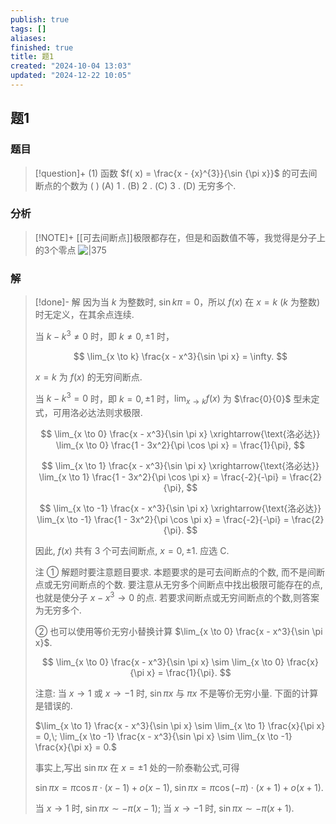```yaml
---
publish: true
tags: []
aliases: 
finished: true
title: 题1
created: "2024-10-04 13:03"
updated: "2024-12-22 10:05"
---
```

## 题1
### 题目
> [!question]+
> (1) 函数 $f( x)  = \frac{x - {x}^{3}}{\sin {\pi x}}$ 的可去间断点的个数为 ( )
> (A) 1 . 
> (B) 2 .
> (C) 3 . 
> (D) 无穷多个.
### 分析
> [!NOTE]+
> [[可去间断点]]极限都存在，但是和函数值不等，我觉得是分子上的3个零点
> ![|375](https://img.hwenyi.live/202410281717904.webp)
### 解
> [!done]-
> 解 因为当 $k$ 为整数时, $\sin k\pi = 0$，所以 $f(x)$ 在 $x = k$ ($k$ 为整数)时无定义，在其余点连续.
> 
> 当 $k - k^3 \neq 0$ 时，即 $k \neq 0, \pm 1$ 时，
> 
> $$
> \lim_{x \to k} \frac{x - x^3}{\sin \pi x} = \infty.
> $$
> 
> $x = k$ 为 $f(x)$ 的无穷间断点.
> 
> 当 $k - k^3 = 0$ 时，即 $k = 0, \pm 1$ 时，$\lim_{x \to k} f(x)$ 为 $\frac{0}{0}$ 型未定式，可用洛必达法则求极限.
> 
> $$
> \lim_{x \to 0} \frac{x - x^3}{\sin \pi x} \xrightarrow{\text{洛必达}} \lim_{x \to 0} \frac{1 - 3x^2}{\pi \cos \pi x} = \frac{1}{\pi},
> $$
> 
> $$
> \lim_{x \to 1} \frac{x - x^3}{\sin \pi x} \xrightarrow{\text{洛必达}} \lim_{x \to 1} \frac{1 - 3x^2}{\pi \cos \pi x} = \frac{-2}{-\pi} = \frac{2}{\pi},
> $$
> 
> $$
> \lim_{x \to -1} \frac{x - x^3}{\sin \pi x} \xrightarrow{\text{洛必达}} \lim_{x \to -1} \frac{1 - 3x^2}{\pi \cos \pi x} = \frac{-2}{-\pi} = \frac{2}{\pi}.
> $$
> 
> 因此, $f(x)$ 共有 3 个可去间断点, $x = 0, \pm 1$. 应选 C.
> 
> 注 ① 解题时要注意题目要求. 本题要求的是可去间断点的个数, 而不是间断点或无穷间断点的个数. 要注意从无穷多个间断点中找出极限可能存在的点,也就是使分子 $x - x^3 \to 0$ 的点. 若要求间断点或无穷间断点的个数,则答案为无穷多个.
> 
> ② 也可以使用等价无穷小替换计算 $\lim_{x \to 0} \frac{x - x^3}{\sin \pi x}$.
> 
> $$
> \lim_{x \to 0} \frac{x - x^3}{\sin \pi x} \sim \lim_{x \to 0} \frac{x}{\pi x} = \frac{1}{\pi}.
> $$
> 
> 注意: 当 $x \to 1$ 或 $x \to -1$ 时, $\sin \pi x$ 与 $\pi x$ 不是等价无穷小量. 下面的计算是错误的.
> 
> $\lim_{x \to 1} \frac{x - x^3}{\sin \pi x} \sim \lim_{x \to 1} \frac{x}{\pi x} = 0,\; \lim_{x \to -1} \frac{x - x^3}{\sin \pi x} \sim \lim_{x \to -1} \frac{x}{\pi x} = 0.$
> 
> 事实上,写出 $\sin \pi x$ 在 $x = \pm 1$ 处的一阶泰勒公式,可得
> 
> $\sin \pi x = \pi \cos \pi \cdot (x - 1) + o(x - 1),\; \sin \pi x = \pi \cos (-\pi) \cdot (x + 1) + o(x + 1).$
> 
> 当 $x \to 1$ 时, $\sin \pi x \sim -\pi (x - 1)$; 当 $x \to -1$ 时, $\sin \pi x \sim -\pi (x + 1)$.